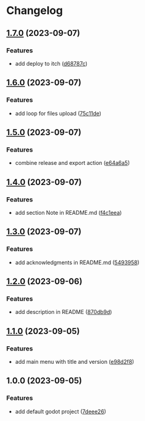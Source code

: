 # Changelog

## [1.7.0](https://github.com/nblackninja/godot-game-template-extended/compare/v1.6.0...v1.7.0) (2023-09-07)


### Features

* add deploy to itch ([d68787c](https://github.com/nblackninja/godot-game-template-extended/commit/d68787c00eb8ef91b403680f27c7a209779d9ea5))

## [1.6.0](https://github.com/nblackninja/godot-game-template-extended/compare/v1.5.0...v1.6.0) (2023-09-07)


### Features

* add loop for files upload ([75c11de](https://github.com/nblackninja/godot-game-template-extended/commit/75c11de8ed67f6d6612b79d1e1d18d028ee5f786))

## [1.5.0](https://github.com/nblackninja/godot-game-template-extended/compare/v1.4.0...v1.5.0) (2023-09-07)


### Features

* combine release and export action ([e64a6a5](https://github.com/nblackninja/godot-game-template-extended/commit/e64a6a5e775a8ffe4e4edeceeae827075629e74d))

## [1.4.0](https://github.com/nblackninja/godot-game-template-extended/compare/v1.3.0...v1.4.0) (2023-09-07)


### Features

* add section Note in README.md ([f4c1eea](https://github.com/nblackninja/godot-game-template-extended/commit/f4c1eead1d194e440fc612c3db210b00f06ec727))

## [1.3.0](https://github.com/nblackninja/godot-game-template-extended/compare/v1.2.0...v1.3.0) (2023-09-07)


### Features

* add acknowledgments in README.md ([5493958](https://github.com/nblackninja/godot-game-template-extended/commit/5493958bead7d7f1ac6ca5293f4f5415989fe9c8))

## [1.2.0](https://github.com/nblackninja/godot-game-template-extended/compare/v1.1.0...v1.2.0) (2023-09-06)


### Features

* add description in README ([870db9d](https://github.com/nblackninja/godot-game-template-extended/commit/870db9d145a29b00986bb2001118cccfeb4cd74f))

## [1.1.0](https://github.com/nblackninja/godot-game-template-extended/compare/v1.0.0...v1.1.0) (2023-09-05)


### Features

* add main menu with title and version ([e98d2f8](https://github.com/nblackninja/godot-game-template-extended/commit/e98d2f8892d8c9f1133b6c3ae26da83590048bf6))

## 1.0.0 (2023-09-05)


### Features

* add default godot project ([7deee26](https://github.com/nblackninja/godot-game-template-extended/commit/7deee266943c0a7131b21c6f770a5b548b3537fc))
